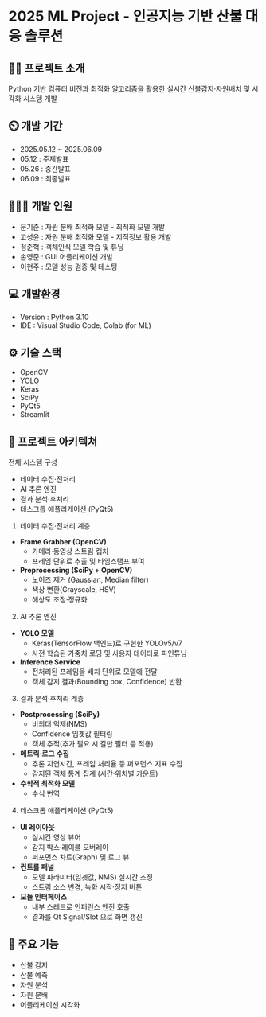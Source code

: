 # **2025 ML Project - 인공지능 기반 산불 대응 솔루션**

## **👨‍🏫 프로젝트 소개**
Python 기반 컴퓨터 비전과 최적화 알고리즘을 활용한 실시간 산불감지·자원배치 및 시각화 시스템 개발

## **⏲️ 개발 기간**

- 2025.05.12 ~ 2025.06.09
- 05.12 : 주제발표
- 05.26 : 중간발표
- 06.09 : 최종발표

## **🧑‍🤝‍🧑 개발 인원**

- 문기준 : 자원 분배 최적화 모델 - 최적화 모델 개발
- 고성윤 : 자원 분배 최적화 모델 - 지적정보 활용 개발
- 정준혁 : 객체인식 모델 학습 및 튜닝
- 손영준 : GUI 어플리케이션 개발
- 이현주 : 모델 성능 검증 및 테스팅

## **💻 개발환경**
- Version : Python 3.10
- IDE : Visual Studio Code, Colab (for ML)

## **⚙️ 기술 스택**
- OpenCV
- YOLO
- Keras
- SciPy
- PyQt5
- Streamlit

## **📝 프로젝트 아키텍쳐**
전체 시스템 구성

- 데이터 수집·전처리
- AI 추론 엔진
- 결과 분석·후처리
- 데스크톱 애플리케이션 (PyQt5)


1. 데이터 수집·전처리 계층

- **Frame Grabber (OpenCV)**
    - 카메라·동영상 스트림 캡처
    - 프레임 단위로 추출 및 타임스탬프 부여
- **Preprocessing (SciPy + OpenCV)**
    - 노이즈 제거 (Gaussian, Median filter)
    - 색상 변환(Grayscale, HSV)
    - 해상도 조정·정규화


2. AI 추론 엔진

- **YOLO 모델**
    - Keras(TensorFlow 백엔드)로 구현한 YOLOv5/v7
    - 사전 학습된 가중치 로딩 및 사용자 데이터로 파인튜닝
- **Inference Service**
    - 전처리된 프레임을 배치 단위로 모델에 전달
    - 객체 감지 결과(Bounding box, Confidence) 반환


3. 결과 분석·후처리 계층

- **Postprocessing (SciPy)**
    - 비최대 억제(NMS)
    - Confidence 임곗값 필터링
    - 객체 추적(추가 필요 시 칼만 필터 등 적용)
- **메트릭·로그 수집**
    - 추론 지연시간, 프레임 처리율 등 퍼포먼스 지표 수집
    - 감지된 객체 통계 집계 (시간·위치별 카운트)
- **수학적 최적화 모델**
    - 수식 번역


4. 데스크톱 애플리케이션 (PyQt5)

- **UI 레이아웃**
    - 실시간 영상 뷰어
    - 감지 박스·레이블 오버레이
    - 퍼포먼스 차트(Graph) 및 로그 뷰
- **컨트롤 패널**
    - 모델 파라미터(임곗값, NMS) 실시간 조정
    - 스트림 소스 변경, 녹화 시작·정지 버튼
- **모듈 인터페이스**
    - 내부 스레드로 인퍼런스 엔진 호출
    - 결과를 Qt Signal/Slot 으로 화면 갱신


## **📌 주요 기능**
- 산불 감지
- 산불 예측
- 자원 분석
- 자원 분배
- 어플리케이션 시각화
